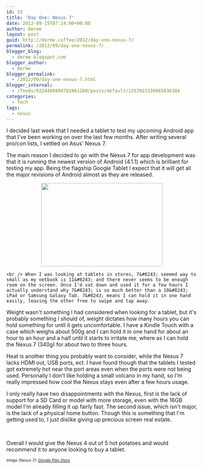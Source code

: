 ```yaml
---
id: 33
title: 'Day One: Nexus 7'
date: 2012-09-15T07:14:00+00:00
author: Derme
layout: post
guid: http://derme.coffee/2012/day-one-nexus-7/
permalink: /2012/09/day-one-nexus-7/
blogger_blog:
  - derme.blogspot.com
blogger_author:
  - Derme
blogger_permalink:
  - /2012/09/day-one-nexus-7.html
blogger_internal:
  - /feeds/6224486094781961260/posts/default/1267023326865636304
categories:
  - Tech
tags:
  - nexus
---
```

I decided last week that I needed a tablet to test my upcoming Android app that I've been working on over the last few months. After writing several pro/con lists, I settled on Asus' Nexus 7.

The main reason I decided to go with the Nexus 7 for app development was that it is running the newest version of Android (4.1.1) which is brilliant for testing my app. Being the flagship Google Tablet I expect that it will get all the major revisions of Android almost as they are released.

<div>
  <div style="clear: both; text-align: center;">
    <a style="margin-left: 1em; margin-right: 1em;" href="http://derme.coffee/uploads/2012/09/google_nexus7.png"><img src="http://derme.coffee/uploads/2012/09/google_nexus7-300x206.png" alt="" width="320" height="220" border="0" /></a>
  </div>
  
  <div style="clear: both; text-align: center;">
  </div>
  
  <p>
    <!--more-->
    
    <br /> When I was looking at tablets in stores, 7&#8243; seemed way to small as my netbook is 11&#8243; and there never seems to be enough room on the screen. Once I'd sat down and used it for a few hours I actually understand why 7&#8243; is so much better than a 10&#8243; iPad or Samsung Galaxy Tab. 7&#8243; means I can hold it in one hand easily, leaving the other free to swipe and tap away.
  </p>
  
  <p>
    Weight wasn't something I had considered when looking for a tablet, but it's probably something I should of, weight dictates how many hours you can hold something for until it gets uncomfortable. I have a Kindle Touch with a case which weighs about 500g and I can hold it in one hand for about an hour to an hour and a half until it starts to irritate me, where as I can hold the Nexus 7 (340g) for about two to three hours.
  </p>
  
  <p>
    Heat is another thing you probably want to consider, while the Nexus 7 lacks HDMI out, USB ports, ect. I have found though that the tablets I tested got extremely hot near the port areas even when the ports were not being used. Personally I don't like holding a small volcano in my hand, so I'm really impressed how cool the Nexus stays even after a few hours usage.
  </p>
  
  <p>
    I only really have two disappointments with the Nexus, first is the lack of support for a SD Card or model with more storage, even with the 16GB model I'm already filling it up fairly fast. The second issue, which isn't major, is the lack of a physical home button. Though this is something that I'm getting used to, I just dislike giving up precious screen real estate.
  </p>
  
  <p>
    &nbsp;
  </p>
  
  <p>
    Overall I would give the Nexus 4 out of 5 hot potatoes and would recommend it to anyone looking to buy a tablet.
  </p>
  
  <div>
  </div>
  
  <div>
    <i><span style="font-size: x-small;">Image (Nexus 7): <a href="https://play.google.com/store/devices/details/Nexus_7_8GB?id=nexus_7_8gb&hl=en">Google Play Store</a></span></i>
  </div>
</div>